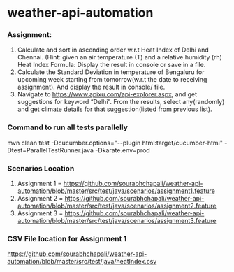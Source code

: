 # weather-api-automation

### Assignment:
1. Calculate and sort in ascending order w.r.t Heat Index of Delhi and Chennai.
(Hint: given an air temperature (T) and a relative humidity (rh)
Heat Index Formula:
Display the result in console or save in a file.
2. Calculate the Standard Deviation in temperature of Bengaluru for upcoming week
starting from tomorrow(w.r.t the date to receiving assignment). And display the result in
console/ file.
3. Navigate to https://www.apixu.com/api-explorer.aspx, and get suggestions for keyword
“Delhi”. From the results, select any(randomly) and get climate details for that
suggestion(listed from previous list). 

### Command to run all tests parallelly
mvn clean test -Dcucumber.options="--plugin html:target/cucumber-html" -Dtest=ParallelTestRunner.java -Dkarate.env=prod

### Scenarios Location
1. Assignment 1 = https://github.com/sourabhchapali/weather-api-automation/blob/master/src/test/java/scenarios/assignment1.feature
2. Assignment 2 = https://github.com/sourabhchapali/weather-api-automation/blob/master/src/test/java/scenarios/assignment2.feature
3. Assignment 3 = https://github.com/sourabhchapali/weather-api-automation/blob/master/src/test/java/scenarios/assignment3.feature

### CSV File location for Assignment 1
https://github.com/sourabhchapali/weather-api-automation/blob/master/src/test/java/heatIndex.csv
